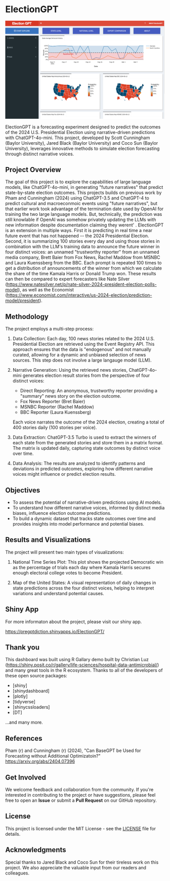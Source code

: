 # ElectionGPT

![Election Prediction](./ShinyApp/images/StateLevel.png)

ElectionGPT is a forecasting experiment designed to predict the outcomes of the 2024 U.S. Presidential Election using narrative-driven predictions with ChatGPT-4o-mini. This project, developed by Scott Cunningham (Baylor University), Jared Black (Baylor University) and Coco Sun (Baylor University), leverages innovative methods to simulate election forecasting through distinct narrative voices.

## Project Overview

The goal of this project is to explore the capabilities of large language models, like ChatGPT-4o-mini, in generating "future narratives" that predict state-by-state election outcomes. This projects builds on previous work by Pham and Cunningham (2024) using ChatGPT-3.5 and ChatGPT-4 to predict cultural and macroeconmoic events using "future narratives", but that earlier work took advantage of the termination date used by OpenAI for training the two large language models.  But, technically, the prediction was still knowlable if OpenAI was somehow privately updating the LLMs with new information despite documentation claiming they werent' . ElectionGPT is an extension in multiple ways.  First it is predicting in real time a near future event that has not happened -- the 2024 Presidential Election.  Second, it is summarizing 100 stories every day and using those stories in combination with the LLM's training data to announce the future winner in four distinct voices: an unnamed "trustworthy reporter" from an unnamed media company, Brett Baier from Fox News, Rachel Maddow from MSNBC and Laura Kuenssberg from the BBC.  Each prompt is repeated 100 times to get a distribution of announcements of the winner from which we calculate the share of the time Kamala Harris or Donald Trump won.  These results can then be compared to expert forecasters like Nate Silver (https://www.natesilver.net/p/nate-silver-2024-president-election-polls-model), as well as the Economist (https://www.economist.com/interactive/us-2024-election/prediction-model/president). 

## Methodology

The project employs a multi-step process:

1. Data Collection: Each day, 100 news stories related to the 2024 U.S. Presidential Election are retrieved using the Event Registry API. This approach ensures that the data is "endogenous" and not manually curated, allowing for a dynamic and unbiased selection of news sources.  This step does not involve a large langauge model (LLM).

2. Narrative Generation: Using the retrieved news stories, ChatGPT-4o-mini generates election result stories from the perspective of four distinct voices:
   - Direct Reporting: An anonymous, trustworthy reporter providing a "summary" news story on the election outcome.
   - Fox News Reporter (Bret Baier)
   - MSNBC Reporter (Rachel Maddow)
   - BBC Reporter (Laura Kuenssberg)

   Each voice narrates the outcome of the 2024 election, creating a total of 400 stories daily (100 stories per voice).

3. Data Extraction: ChatGPT-3.5 Turbo is used to extract the winners of each state from the generated stories and store them in a matrix format. The matrix is updated daily, capturing state outcomes by distinct voice over time.

4. Data Analysis: The results are analyzed to identify patterns and deviations in predicted outcomes, exploring how different narrative voices might influence or predict election results.

## Objectives

- To assess the potential of narrative-driven predictions using AI models.
- To understand how different narrative voices, informed by distinct media biases, influence election outcome predictions.
- To build a dynamic dataset that tracks state outcomes over time and provides insights into model performance and potential biases.

## Results and Visualizations

The project will present two main types of visualizations:

1. National Time Series Plot: This plot shows the projected Democratic win as the percentage of trials each day where Kamala Harris secures enough electoral college votes to become President.

2. Map of the United States: A visual representation of daily changes in state predictions across the four distinct voices, helping to interpret variations and understand potential causes.

## Shiny App 

For more informaton about the project, please visit our shiny app. 

https://pregptdiction.shinyapps.io/ElectionGPT/

## Thank you
This dashboard was built using R Gallary demo built by Christian Luz (https://shiny.posit.co/r/gallery/life-sciences/hospital-data-antimicrobial/) and many great tools in the R ecosystem. Thanks to all of the developers of these open source packages:

- [shiny]
- [shinydashboard]
- [plotly]
- [tidyverse]
- [shinycssloaders]
- [DT]

...and many more. 


## References

Pham (r) and Cunningham (r) (2024), "Can BaseGPT be Used for Forecasting without Additional Optimizatoin?" https://arxiv.org/abs/2404.07396

## Get Involved

We welcome feedback and collaboration from the community. If you're interested in contributing to the project or have suggestions, please feel free to open an **Issue** or submit a **Pull Request** on our GitHub repository.

## License

This project is licensed under the MIT License - see the [LICENSE](LICENSE) file for details.

## Acknowledgments

Special thanks to Jared Black and Coco Sun for their tireless work on this project. We also appreciate the valuable input from our readers and colleagues.

